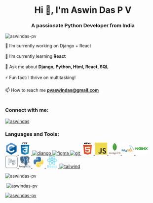 <!--- ![logo](https://mir-s3-cdn-cf.behance.net/project_modules/max_1200/79731568097599.5b50bca477735.jpg) --->
<h1 align="center">Hi 👋, I'm Aswin Das P V</h1>
<h3 align="center">A passionate Python Developer from India</h3>

<!--- <img align="right" alt="coding" width="400" src="https://png.pngtree.com/png-clipart/20220430/original/pngtree-programming-concept-in-3d-isometric-outline-design-developer-works-with-code-png-image_7601753.png"> --->

<p align="left"> <img src="https://komarev.com/ghpvc/?username=aswindas-pv&label=Profile%20views&color=0e75b6&style=flat" alt="aswindas-pv" /> </p>

🔭 I’m currently working on Django + React<br><br>
🌱 I’m currently learning **React** <br><br>
💬 Ask me about **Django, Python, Html, React, SQL** <br><br>
⚡ Fun fact: I thrive on multitasking!<br><br>
📫 How to reach me **pvaswindas@gmail.com** <br><br>
<!--- 📫 How to reach me **aswindas@outlook.com** <br><br> --->


<h3 align="left">Connect with me:</h3>
<p align="left">
<a href="https://www.linkedin.com/in/aswin-das-p-v/" target="blank"><img align="center" src="https://raw.githubusercontent.com/rahuldkjain/github-profile-readme-generator/master/src/images/icons/Social/linked-in-alt.svg" alt="aswindas" height="30" width="40" /></a>
<!--- <a href="https://stackoverflow.com/users/your-stackoverflow-id" target="blank"><img align="center" src="https://raw.githubusercontent.com/rahuldkjain/github-profile-readme-generator/master/src/images/icons/Social/stack-overflow.svg" alt="your-stackoverflow-id" height="30" width="40" /></a>
<a href="https://www.hackerrank.com/your-hackerrank-id" target="blank"><img align="center" src="https://raw.githubusercontent.com/rahuldkjain/github-profile-readme-generator/master/src/images/icons/Social/hackerrank.svg" alt="your-hackerrank-id" height="30" width="40" /></a>
</p>  --->

<h3 align="left">Languages and Tools:</h3>
<p align="left">
  <a href="https://www.cprogramming.com/" target="_blank" rel="noreferrer">
    <img src="https://raw.githubusercontent.com/devicons/devicon/master/icons/c/c-original.svg" alt="c" width="40" height="40"/>
  </a>
  <a href="https://www.w3schools.com/css/" target="_blank" rel="noreferrer">
    <img src="https://raw.githubusercontent.com/devicons/devicon/master/icons/css3/css3-original-wordmark.svg" alt="css3" width="40" height="40"/>
  </a>
  <a href="https://www.djangoproject.com/" target="_blank" rel="noreferrer">
    <img src="https://cdn.worldvectorlogo.com/logos/django.svg" alt="django" width="40" height="40"/>
  </a>
  <a href="https://www.figma.com/" target="_blank" rel="noreferrer">
    <img src="https://www.vectorlogo.zone/logos/figma/figma-icon.svg" alt="figma" width="40" height="40"/>
  </a>
  <a href="https://git-scm.com/" target="_blank" rel="noreferrer">
    <img src="https://www.vectorlogo.zone/logos/git-scm/git-scm-icon.svg" alt="git" width="40" height="40"/>
  </a>
  <a href="https://www.w3.org/html/" target="_blank" rel="noreferrer">
    <img src="https://raw.githubusercontent.com/devicons/devicon/master/icons/html5/html5-original-wordmark.svg" alt="html5" width="40" height="40"/>
  </a>
  <a href="https://developer.mozilla.org/en-US/docs/Web/JavaScript" target="_blank" rel="noreferrer">
    <img src="https://raw.githubusercontent.com/devicons/devicon/master/icons/javascript/javascript-original.svg" alt="javascript" width="40" height="40"/>
  </a>
  <a href="https://www.mongodb.com/" target="_blank" rel="noreferrer">
    <img src="https://raw.githubusercontent.com/devicons/devicon/master/icons/mongodb/mongodb-original-wordmark.svg" alt="mongodb" width="40" height="40"/>
  </a>
  <a href="https://www.mysql.com/" target="_blank" rel="noreferrer">
    <img src="https://raw.githubusercontent.com/devicons/devicon/master/icons/mysql/mysql-original-wordmark.svg" alt="mysql" width="40" height="40"/>
  </a>
  <a href="https://www.nginx.com" target="_blank" rel="noreferrer">
    <img src="https://raw.githubusercontent.com/devicons/devicon/master/icons/nginx/nginx-original.svg" alt="nginx" width="40" height="40"/>
  </a>
  <a href="https://www.photoshop.com/en" target="_blank" rel="noreferrer">
    <img src="https://raw.githubusercontent.com/devicons/devicon/master/icons/photoshop/photoshop-line.svg" alt="photoshop" width="40" height="40"/>
  </a>
  <a href="https://www.postgresql.org" target="_blank" rel="noreferrer">
    <img src="https://raw.githubusercontent.com/devicons/devicon/master/icons/postgresql/postgresql-original-wordmark.svg" alt="postgresql" width="40" height="40"/>
  </a>
  <a href="https://www.python.org" target="_blank" rel="noreferrer">
    <img src="https://raw.githubusercontent.com/devicons/devicon/master/icons/python/python-original.svg" alt="python" width="40" height="40"/>
  </a>
  <a href="https://reactjs.org/" target="_blank" rel="noreferrer">
    <img src="https://raw.githubusercontent.com/devicons/devicon/master/icons/react/react-original-wordmark.svg" alt="react" width="40" height="40"/>
  </a>
  <a href="https://tailwindcss.com/" target="_blank" rel="noreferrer">
    <img src="https://www.vectorlogo.zone/logos/tailwindcss/tailwindcss-icon.svg" alt="tailwind" width="40" height="40"/>
  </a>
</p>

<p><img align="left" src="https://github-readme-stats.vercel.app/api/top-langs?username=aswindas-pv&show_icons=true&title_color=bb2acf&text_color=daf7dc&bg_color=191919" alt="aswindas-pv" /></p>

<br>

<p>&nbsp;<img align="center" src="https://github-readme-stats.vercel.app/api?username=aswindas-pv&show_icons=true&title_color=bb2acf&text_color=daf7dc&bg_color=191919" alt="aswindas-pv" /></p>

<p align="left"> <a href="https://github.com/ryo-ma/github-profile-trophy"><img src="https://github-profile-trophy.vercel.app/?username=aswindas-pv" alt="aswindas-pv" /></a> </p>

<!---
Aswindas-pv/Aswindas-pv is a ✨ special ✨ repository because its `README.md` (this file) appears on your GitHub profile.
You can click the Preview link to take a look at your changes.
--->
